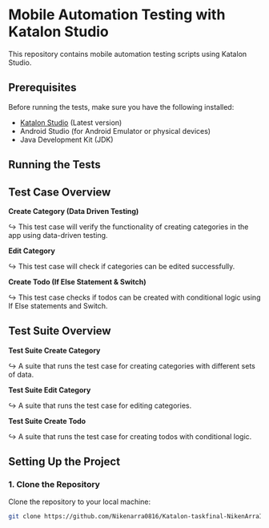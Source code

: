 # Mobile Automation Testing with Katalon Studio
This repository contains mobile automation testing scripts using Katalon Studio.

## Prerequisites
Before running the tests, make sure you have the following installed:
- [Katalon Studio](https://www.katalon.com/) (Latest version)
- Android Studio (for Android Emulator or physical devices)
- Java Development Kit (JDK)

## Running the Tests

## **Test Case Overview**

**Create Category (Data Driven Testing)**

↪️ This test case will verify the functionality of creating categories in the app using data-driven testing.

**Edit Category**

↪️ This test case will check if categories can be edited successfully.

**Create Todo (If Else Statement & Switch)**

↪️ This test case checks if todos can be created with conditional logic using If Else statements and Switch.


## **Test Suite Overview**

**Test Suite Create Category**

↪️ A suite that runs the test case for creating categories with different sets of data.

**Test Suite Edit Category**

↪️ A suite that runs the test case for editing categories.

**Test Suite Create Todo**

↪️ A suite that runs the test case for creating todos with conditional logic.

## Setting Up the Project

### 1. Clone the Repository

Clone the repository to your local machine:

```bash
git clone https://github.com/Nikenarra0816/Katalon-taskfinal-NikenArraIlmaAuliya.git
